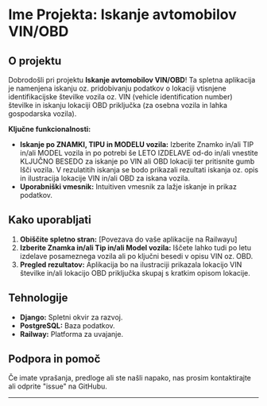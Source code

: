 # Ime Projekta: Iskanje avtomobilov VIN/OBD

## O projektu
Dobrodošli pri projektu **Iskanje avtomobilov VIN/OBD**! Ta spletna aplikacija je namenjena iskanju oz. pridobivanju podatkov o lokaciji vtisnjene  identifikacijske številke vozila oz. VIN (vehicle identification number) številke in iskanju lokaciji OBD priključka (za osebna vozila in lahka gospodarska vozila).  

**Ključne funkcionalnosti:**
-   **Iskanje po ZNAMKI, TIPU in MODELU vozila:** Izberite Znamko in/ali TIP in/ali MODEL vozila in po potrebi še LETO IZDELAVE od-do in/ali vnestite KLJUČNO BESEDO za iskanje po VIN ali OBD lokaciji ter pritisnite gumb Išči vozila. V rezulatitih iskanja se bodo prikazali rezultati iskanja oz. opis in ilustracija lokacije VIN in/ali OBD za iskana vozila.
-   **Uporabniški vmesnik:** Intuitiven vmesnik za lažje iskanje in prikaz podatkov.

## Kako uporabljati
1.  **Obiščite spletno stran:** [Povezava do vaše aplikacije na Railwayu]
2.  **Izberite Znamka in/ali Tip in/ali Model vozila:** Iščete lahko tudi po letu izdelave posameznega vozila ali po ključni besedi v opisu VIN oz. OBD.
3.  **Pregled rezultatov:** Aplikacija bo na ilustraciji prikazala lokacijo VIN številke in/ali lokacijo OBD priključka skupaj s kratkim opisom lokacije.  

## Tehnologije
-   **Django:** Spletni okvir za razvoj.
-   **PostgreSQL:** Baza podatkov.
-   **Railway:** Platforma za uvajanje.

## Podpora in pomoč
Če imate vprašanja, predloge ali ste našli napako, nas prosim kontaktirajte ali odprite "issue" na GitHubu.

---
